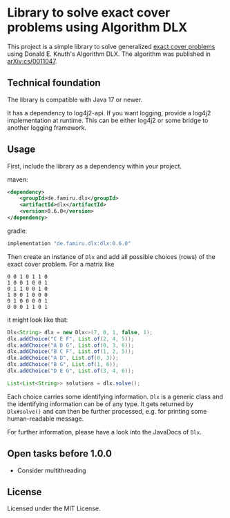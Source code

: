 # Library to solve exact cover problems using Algorithm DLX

This project is a simple library to solve generalized
[exact cover problems](https://en.wikipedia.org/wiki/Exact_cover) using Donald E. Knuth's Algorithm DLX. The algorithm
was published in [arXiv:cs/0011047](https://arxiv.org/abs/cs/0011047).

## Technical foundation

The library is compatible with Java 17 or newer.

It has a dependency to log4j2-api. If you want logging, provide a log4j2 implementation at runtime. This can be either
log4j2 or some bridge to another logging framework.

## Usage

First, include the library as a dependency within your project.

maven:
```xml
<dependency>
    <groupId>de.famiru.dlx</groupId>
    <artifactId>dlx</artifactId>
    <version>0.6.0</version>
</dependency>
```

gradle:
```groovy
implementation "de.famiru.dlx:dlx:0.6.0"
```

Then create an instance of `Dlx` and add all possible choices (rows) of the exact cover problem. For a matrix like

```text
0 0 1 0 1 1 0
1 0 0 1 0 0 1
0 1 1 0 0 1 0
1 0 0 1 0 0 0
0 1 0 0 0 0 1
0 0 0 1 1 0 1
```

it might look like that:

```java
Dlx<String> dlx = new Dlx<>(7, 0, 1, false, 1);
dlx.addChoice("C E F", List.of(2, 4, 5));
dlx.addChoice("A D G", List.of(0, 3, 6));
dlx.addChoice("B C F", List.of(1, 2, 5));
dlx.addChoice("A D", List.of(0, 3));
dlx.addChoice("B G", List.of(1, 6));
dlx.addChoice("D E G", List.of(3, 4, 6));

List<List<String>> solutions = dlx.solve();
```

Each choice carries some identifying information. `Dlx` is a generic class and the identifying information can be of any
type. It gets returned by `Dlx#solve()` and can then be further processed, e.g. for printing some human-readable
message.

For further information, please have a look into the JavaDocs of `Dlx`.

## Open tasks before 1.0.0

* Consider multithreading

## License

Licensed under the MIT License.

